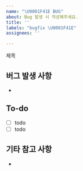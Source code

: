```yaml
---
name: "\U0001F41E BUG"
about: Bug 발생 시 작성해주세요.
title: ''
labels: "bugfix \U0001F41E"
assignees: ''

---
```


제목

## 버그 발생 사항
- 
## To-do
- [ ] todo
- [ ] todo

## 기타 참고 사항
-
